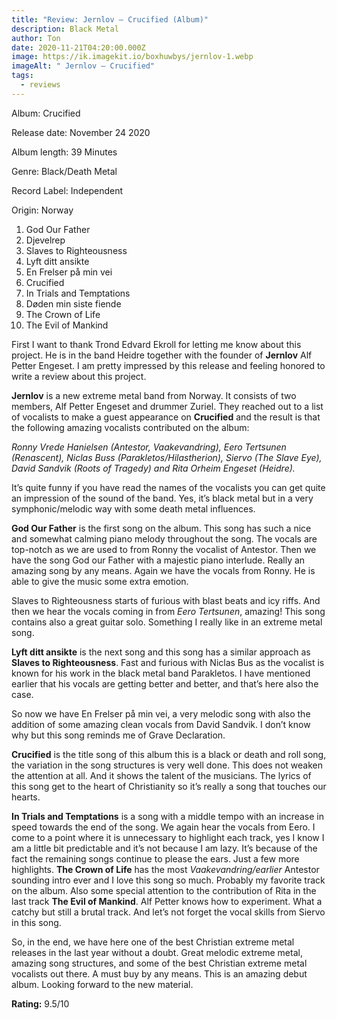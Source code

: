 ```yaml
---
title: "Review: Jernlov – Crucified (Album)"
description: Black Metal
author: Ton
date: 2020-11-21T04:20:00.000Z
image: https://ik.imagekit.io/boxhuwbys/jernlov-1.webp
imageAlt: " Jernlov – Crucified"
tags:
  - reviews
---
```

Album: Crucified



Release date: November 24 2020



Album length: 39 Minutes



Genre: Black/Death Metal



Record Label: Independent



Origin: Norway



1.    God Our Father
2.    Djevelrep
3.    Slaves to Righteousness
4.    Lyft ditt ansikte
5.    En Frelser på min vei
6.    Crucified
7.    In Trials and Temptations
8.    Døden min siste fiende
9.    The Crown of Life
10.    The Evil of Mankind



First I want to thank Trond Edvard Ekroll for letting me know about this project. He is in the band Heidre together with the founder of **Jernlov** Alf Petter Engeset. I am pretty impressed by this release and feeling honored to write a review about this project.



**Jernlov** is a new extreme metal band from Norway. It consists of two members, Alf Petter Engeset and drummer Zuriel. They reached out to a list of vocalists to make a guest appearance on **Crucified** and the result is that the following amazing vocalists contributed on the album:

*Ronny Vrede Hanielsen (Antestor, Vaakevandring), Eero Tertsunen (Renascent), Niclas Buss (Parakletos/Hilastherion), Siervo (The Slave Eye), David Sandvik (Roots of Tragedy) and Rita Orheim Engeset (Heidre).*



It’s quite funny if you have read the names of the vocalists you can get quite an impression of the sound of the band. Yes, it’s black metal but in a very symphonic/melodic way with some death metal influences.

**God Our Father** is the first song on the album. This song has such a nice and somewhat calming piano melody throughout the song. The vocals are top-notch as we are used to from Ronny the vocalist of Antestor. Then we have the song God our Father with a majestic piano interlude. Really an amazing song by any means. Again we have the vocals from Ronny. He is able to give the music some extra emotion.

Slaves to Righteousness starts of furious with blast beats and icy riffs. And then we hear the vocals coming in from *Eero Tertsunen*, amazing! This song contains also a great guitar solo. Something I really like in an extreme metal song.



**Lyft ditt ansikte** is the next song and this song has a similar approach as **Slaves to Righteousness**. Fast and furious with Niclas Bus as the vocalist is known for his work in the black metal band Parakletos. I have mentioned earlier that his vocals are getting better and better, and that’s here also the case.

So now we have En Frelser på min vei, a very melodic song with also the addition of some amazing clean vocals from David Sandvik. I don’t know why but this song reminds me of Grave Declaration.

**Crucified** is the title song of this album this is a black or death and roll song, the variation in the song structures is very well done. This does not weaken the attention at all. And it shows the talent of the musicians. The lyrics of this song get to the heart of Christianity so it’s really a song that touches our hearts.



**In Trials and Temptations** is a song with a middle tempo with an increase in speed towards the end of the song. We again hear the vocals from Eero. I come to a point where it is unnecessary to highlight each track, yes I know I am a little bit predictable and it’s not because I am lazy. It’s because of the fact the remaining songs continue to please the ears. Just a few more highlights. **The Crown of Life** has the most *Vaakevandring/earlier* Antestor sounding intro ever and I love this song so much. Probably my favorite track on the album. Also some special attention to the contribution of Rita in the last track **The Evil of Mankind**. Alf Petter knows how to experiment. What a catchy but still a brutal track. And let’s not forget the vocal skills from Siervo in this song.



So, in the end, we have here one of the best Christian extreme metal releases in the last year without a doubt. Great melodic extreme metal, amazing song structures, and some of the best Christian extreme metal vocalists out there. A must buy by any means. This is an amazing debut album. Looking forward to the new material.



**Rating:** 9.5/10
